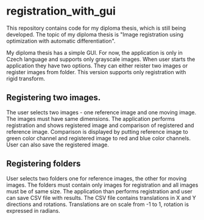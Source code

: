 # registration_with_gui
This repository contains code for my diploma thesis, which is still being developed.
The topic of my diploma thesis is "Image registration using optimization with automatic differentiation".

My diploma thesis has a simple GUI. For now, the application is only in Czech language and supports only grayscale images. When user starts the application they have two options. They can either reister two images or register images from folder. This version supports only registration with rigid transform.

## Registering two images.
The user selects two images - one reference image and one moving image. The images must have same dimensions. The application performs registration and shows registered image and comparison of registered and reference image. Comparison is displayed by putting reference image to green color channel and registered image to red and blue color channels. User can also save the registered image.

## Registering folders
User selects two folders one for reference images, the other for moving images. The folders must contain only images for registration and all images must be of same size. The application than performs registration and user can save CSV file with results. The CSV file contains translations in X and Y directions and rotations. Translations are on scale from -1 to 1, rotation is expressed in radians.

